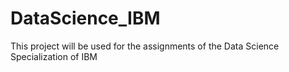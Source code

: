 # DataScience_IBM
This project will be used for the assignments of the Data Science Specialization of IBM
